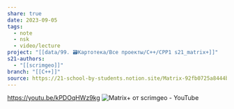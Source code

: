 ```yaml
---
share: true
date: 2023-09-05
tags:
  - note
  - nsk
  - video/lecture
project: "[[data/99. 🗃️Картотека/Все проекты/C++/CPP1 s21_matrix+]]"
s21-authors:
  - "[[scrimgeo]]"
branch: "[[C++]]"
source: https://21-school-by-students.notion.site/Matrix-92fb0725a8444b65a8695fc637cddba3
---
```


https://youtu.be/kPDOqHWz9kg
![Matrix+ от scrimgeo - YouTube](https://youtu.be/kPDOqHWz9kg)
